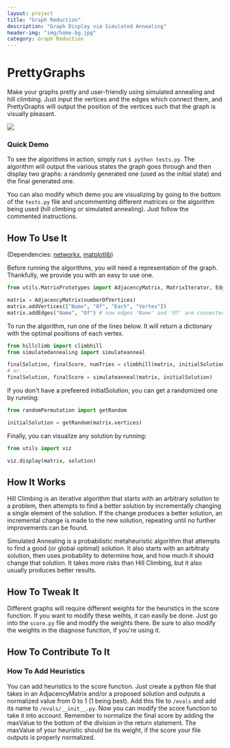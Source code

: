 ```yaml
---
layout: project
title: "Graph Reduction"
description: "Graph Display via Simulated Annealing"
header-img: "img/home-bg.jpg"
category: Graph Reduction
---
```


# PrettyGraphs

Make your graphs pretty and user-friendly using simulated annealing and hill climbing. Just input the vertices and the edges which connect them, and PrettyGraphs will output the position of the vertices such that the graph is visually pleasant.

![]({{site.baseurl}}/img/graph-reduction.png)

### Quick Demo
To see the algorithms in action, simply run `$ python tests.py`. The algorithm will output the various states the graph goes through and then display two graphs: a randomly generated one (used as the initial state) and the final generated one.

You can also modify which demo you are visualizing by going to the bottom of the `tests.py` file and uncommenting different matrices or the algorithm being used (hill climbing or simulated annealing). Just follow the commented instructions.

How To Use It
-------------
(Dependencies: [networkx](https://networkx.github.io/), [matplotlib](http://matplotlib.org/))

Before running the algorithms, you will need a representation of the graph. Thankfully, we provide you with an easy to use one.
```python
from utils.MatrixPrototypes import AdjacencyMatrix, MatrixIterator, EdgeIterator

matrix = AdjacencyMatrix(numberOfVertices)
matrix.addVertices(["Name", "Of", "Each", "Vertex"])
matrix.addEdges("Name", "Of") # now edges 'Name' and 'Of' are connected.
```

To run the algorithm, run one of the lines below. It will return a dictionary with the optimal positions of each vertex.
```python
from hillclimb import climbhill
from simulatedannealing import simulateanneal

finalSolution, finalScore, numTries = climbhill(matrix, initialSolution)
# or...
finalSolution, finalScore = simulateanneal(matrix, initialSolution)
```
If you don't have a prefeered initialSolution, you can get a randomized one by running:
```python
from randomPermutation import getRandom

initialSolution = getRandom(matrix.vertices)
```

Finally, you can visualize any solution by running:
```python
from utils import viz

viz.display(matrix, solution)
```

How It Works
------------
Hill Climbing is an iterative algorithm that starts with an arbitrary solution to a problem, then attempts to find a better solution by incrementally changing a single element of the solution. If the change produces a better solution, an incremental change is made to the new solution, repeating until no further improvements can be found.

Simulated Annealing is a probabilistic metaheuristic algorithm that attempts to find a good (or global optimal) solution. It also starts with an arbitraty solution, then uses probability to determine how, and how much it should change that solution. It takes more risks than Hill Climbing, but it also usually produces better results.

How To Tweak It
---------------
Different graphs will require different weights for the heuristics in the score function. If you want to modify these weihts, it can easily be done. Just go into the `score.py` file and modify the weights there. Be sure to also modify the weights in the diagnose function, if you're using it.

How To Contribute To It
-----------------------
### How To Add Heuristics
You can add heuristics to the score function. Just create a python file that takes in an AdjacencyMatrix and/or a proposed solution and outputs a normalized value from 0 to 1 (1 being best). Add this file to `/evals` and add its name to `/evals/__init__.py`. Now you can modify the score function to take it into account. Remember to normalize the final score by adding the maxValue to the bottom of the division in the return statement. The maxValue of your heuristic should be its weight, if the score your file outputs is properly normalized.
